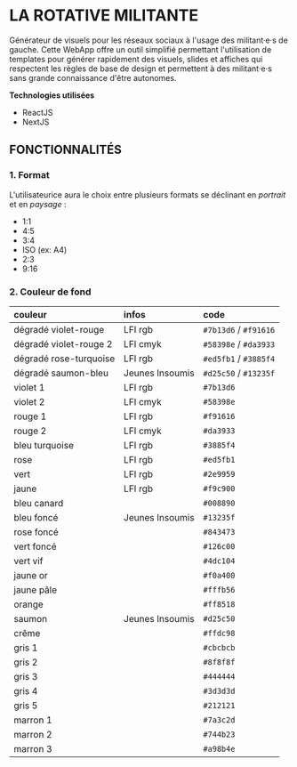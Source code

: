 # LA ROTATIVE MILITANTE

Générateur de visuels pour les réseaux sociaux à l'usage des militant·e·s de gauche. Cette WebApp offre un outil simplifié permettant l'utilisation de templates pour générer rapidement des visuels, slides et affiches qui respectent les règles de base de design et permettent à des militant·e·s sans grande connaissance d'être autonomes.

**Technologies utilisées**
* ReactJS
* NextJS

## FONCTIONNALITÉS

### 1. Format

L'utilisateurice aura le choix entre plusieurs formats se déclinant en *portrait* et en *paysage* :
- 1:1
- 4:5
- 3:4
- ISO (ex: A4)
- 2:3
- 9:16

### 2. Couleur de fond

| couleur | infos | code |
| :-- | :-- | :-- |
| dégradé violet-rouge | LFI rgb | `#7b13d6` / `#f91616` |
| dégradé violet-rouge 2 | LFI cmyk | `#58398e` / `#da3933` |
| dégradé rose-turquoise  | LFI rgb | `#ed5fb1` / `#3885f4` |
| dégradé saumon-bleu  | Jeunes Insoumis | `#d25c50` / `#13235f` |
| violet 1 | LFI rgb | `#7b13d6` |
| violet 2 | LFI cmyk | `#58398e` |
| rouge 1 | LFI rgb | `#f91616` |
| rouge 2 | LFI cmyk | `#da3933` |
| bleu turquoise | LFI rgb | `#3885f4` |
| rose | LFI rgb | `#ed5fb1` |
| vert | LFI rgb | `#2e9959` |
| jaune | LFI rgb | `#f9c900` |
| bleu canard |  | `#008890` |
| bleu foncé | Jeunes Insoumis | `#13235f` |
| rose foncé |  | `#843473` |
| vert foncé |  | `#126c00` |
| vert vif |  | `#4dc104` |
| jaune or |  | `#f0a400` |
| jaune pâle |  | `#fffb56` |
| orange |  | `#ff8518` |
| saumon | Jeunes Insoumis | `#d25c50` |
| crême |  | `#ffdc98` |
| gris 1 |  | `#cbcbcb` |
| gris 2 |  | `#8f8f8f` |
| gris 3 |  | `#444444` |
| gris 4 |  | `#3d3d3d` |
| gris 5 |  | `#212121` |
| marron 1 |  | `#7a3c2d` |
| marron 2 |  | `#744b23` |
| marron 3 |  | `#a98b4e` |